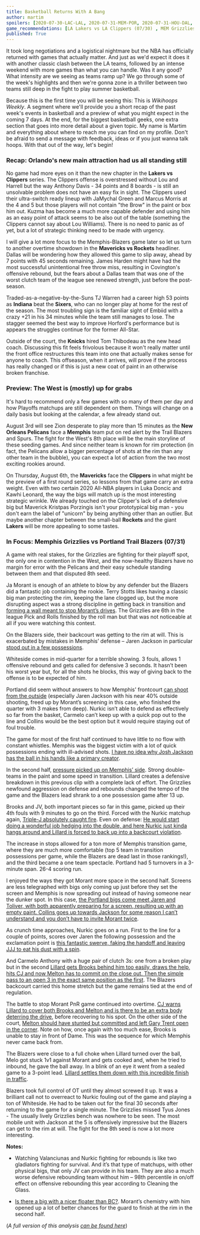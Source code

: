```yaml
---
title: Basketball Returns With A Bang
author: martim
spoilers: [2020-07-30-LAC-LAL, 2020-07-31-MEM-POR, 2020-07-31-HOU-DAL, 2020-07-31-PHI-IND]
game_recommendations: [LA Lakers vs LA Clippers (07/30) , MEM Grizzlies vs POR Trail Blazers (07/31)]
published: True
---
```


It took long negotiations and a logistical nightmare but the NBA has officially returned with games that actually matter. And just as we'd expect it does it with another classic clash between the LA teams, followed by an intense weekend with more games than what you can handle. Was it any good? What intensity are we seeing as teams ramp up? We go through some of the week's highlights and then we're gonna zone in a thriller between two teams still deep in the fight to play summer basketball. 

<!--spoilers-->

Because this is the first time you will be seeing this: This is _Wikihoops Weekly_. A segment where we'll provide you a short recap of the past week's events in basketball and a preview of what you might expect in the coming 7 days. At the end, for the biggest basketball geeks, one extra section that goes into more detail about a given topic. My name is Martim and everything about where to reach me you can find on my profile. Don't be afraid to send a message with feedback, ideas or if you just wanna talk hoops. With that out of the way, let's begin!

### Recap: Orlando's new main attraction had us all standing still

No game had more eyes on it than the new chapter in the **Lakers vs Clippers** series. The Clippers offense is overstressed without Lou and Harrell but the way Anthony Davis - 34 points and 8 boards - is still an unsolvable problem does not have an easy fix in sight. The Clippers used their ultra-switch ready lineup with JaMychal Green and Marcus Morris at the 4 and 5 but those players will not contain "the Brow" in the paint or box him out. Kuzma has become a much more capable defender and using him as an easy point of attack seems to be also out of the table (something the Clippers cannot say about Lou Williams). There is no need to panic as of yet, but a lot of strategic thinking need to be made with urgency.

I will give a lot more focus to the Memphis-Blazers game later so let us turn to another overtime showdown in the **Mavericks vs Rockets** headliner. Dallas will be wondering how they allowed this game to slip away, ahead by 7 points with 45 seconds remaining. James Harden might have had the most successful unintentional free throw miss, resulting in Covington's offensive rebound, but the fears about a Dallas team that was one of the worst clutch team of the league see renewed strength, just before the post-season.

Traded-as-a-negative-by-the-Suns TJ Warren had a career high 53 points as **Indiana** beat the **Sixers**, who can no longer play at home for the rest of the season. The most troubling sign is the familiar sight of Embiid with a crazy +21 in his 34 minutes while the team still manages to lose. The stagger seemed the best way to improve Horford's performance but is appears the struggles continue for the former All-Star.

Outside of the court, the **Knicks** hired Tom Thibodeau as the new head coach. Discussing this fit feels frivolous because it won't really matter until the front office restructures this team into one that actually makes sense for anyone to coach. This offseason, when it arrives, will prove if the process has really changed or if this is just a new coat of paint in an otherwise broken franchise.

### Preview: The West is (mostly) up for grabs

It's hard to recommend only a few games with so many of them per day and how Playoffs matchups are still dependent on them. Things will change on a daily basis but looking at the calendar, a few already stand out.

August 3rd will see Zion desperate to play more than 15 minutes as the **New Orleans Pelicans** face a **Memphis** team put on red alert by the Trail Blazers and Spurs. The fight for the West's 8th place will be the main storyline of these seeding games. And since neither team is known for rim protection (in fact, the Pelicans allow a bigger percentage of shots at the rim than any other team in the bubble), you can expect a lot of action from the two most exciting rookies around.

On Thursday, August 6th, the **Mavericks** face the **Clippers** in what might be the preview of a first round series, so lessons from that game carry an extra weight. Even with two certain 2020 All-NBA players in Luka Doncic and Kawhi Leonard, the way the bigs will match up is the most interesting strategic wrinkle. We already touched on the Clipper's lack of a defensive big but Maverick Kristpas Porzingis isn't your prototypical big man - you don't earn the label of "unicorn" by being anything other than an outlier. But maybe another chapter between the small-ball **Rockets** and the giant **Lakers** will be more appealing to some tastes.

### In Focus: Memphis Grizzlies vs Portland Trail Blazers (07/31)

A game with real stakes, for the Grizzlies are fighting for their playoff spot, the only one in contention in the West, and the now-healthy Blazers have no margin for error with the Pelicans and their easy schedule standing between them and that disputed 8th seed.

Ja Morant is enough of an athlete to blow by any defender but the Blazers did a fantastic job containing the rookie. Terry Stotts likes having a classic big man protecting the rim, keeping the lane clogged up, but the more disrupting aspect was a strong discipline in getting back in transition and [forming a wall meant to stop Morant’s drives](https://i.imgur.com/MX7eT5g.mp4). The Grizzlies are 6th in the league Pick and Rolls finished by the roll man but that was not noticeable at all if you were watching this contest.

On the Blazers side, their backcourt was getting to the rim at will. This is exacerbated by mistakes in Memphis’ defense – Jaren Jackson in particular [stood out in a few possessions](https://i.imgur.com/AztCZ9Q.mp4).

Whiteside comes in mid-quarter for a terrible showing. 3 fouls, allows 1 offensive rebound and gets called for defensive 3 seconds. It hasn’t been his worst year but, for all the shots he blocks, this way of giving back to the offense is to be expected of him.

Portland did seem without answers to how Memphis' frontcourt [can shoot from the outside](https://i.imgur.com/g5rCl5V.mp4) (especially Jaren Jackson with his near 40% outside shooting, freed up by Morant’s screening in this case, who finished the quarter with 3 makes from deep). Nurkic isn’t able to defend as effectively so far from the basket, Carmelo can’t keep up with a quick pop out to the line and Collins would be the best option but it would require staying out of foul trouble.

The game for most of the first half continued to have little to no flow with constant whistles. Memphis was the biggest victim with a lot of quick possessions ending with ill-advised shots. [I have no idea why Josh Jackson has the ball in his hands like a primary creator](https://i.imgur.com/BeZijRl.mp4). 

In the second half, [pressure picked up on Memphis’ side](https://i.imgur.com/6G0EAR2.mp4). Strong double-teams in the paint and some speed in transition. Lillard creates a defensive breakdown in this previous clip with a complete lack of effort. The Grizzlies newfound aggression on defense and rebounds changed the tempo of the game and the Blazers lead shrank to a one possession game after 13 up.

Brooks and JV, both important pieces so far in this game, picked up their 4th fouls with 9 minutes to go on the third. Forced with the Nurkic matchup again, [Triple-J absolutely caught fire](https://i.imgur.com/D9Ixk4E.mp4). Even on defense: [He would start doing a wonderful job hedging into the double, and here Nurkic just kinda hangs around and Lillard is forced to back up into a backcourt violation](https://i.imgur.com/5uPrxJN.mp4).

The increase in stops allowed for a ton more of Memphis transition game, where they are much more comfortable (top 5 team in transition possessions per game, while the Blazers are dead last in those rankings!), and the third became a one team spectacle. Portland had 5 turnovers in a 3-minute span. 26-4 scoring run.

I enjoyed the ways they got Morant more space in the second half. Screens are less telegraphed with bigs only coming up just before they set the screen and Memphis is now spreading out instead of having someone near the dunker spot. In this case, [the Portland bigs come meet Jaren and Toliver, with both apparently preparing for a screen, resulting up with an empty paint. Collins goes up towards Jackson for some reason I can’t understand and you don’t have to invite Morant twice](https://i.imgur.com/1xbYMCt.mp4).

As crunch time approaches, Nurkic goes on a run. First to the line for a couple of points, scores over Jaren the following possession and the exclamation point is [this fantastic swerve, faking the handoff and leaving JJJ to eat his dust with a spin](https://i.imgur.com/jvJWvrq.mp4).

And Carmelo Anthony with a huge pair of clutch 3s: one from a broken play but in the second [Lillard gets Brooks behind him too easily, draws the help, hits CJ and now Melton has to commit on the close out. Then the simple pass to an open 3 in the exact same position as the first](https://i.imgur.com/RXfhOos.mp4). The Blazers backcourt carried this home stretch but the game remains tied at the end of regulation.

The battle to stop Morant PnR game continued into overtime. [CJ warns Lillard to cover both Brooks and Melton and is there to be an extra body deterring the drive](https://i.imgur.com/WNBwa3U.mp4), before recovering to his spot. On the other side of the court, [Melton should have stunted but committed and left Gary Trent open in the corner](https://i.imgur.com/gethAVh.mp4). Note on how, once again with too much ease, Brooks is unable to stay in front of Dame. This was the sequence for which Memphis never came back from.

The Blazers were close to a full choke when Lillard turned over the ball, Melo got stuck 1v1 against Morant and gets cooked and, when he tried to inbound, he gave the ball away. In a blink of an eye it went from a sealed game to a 3-point lead. [Lillard settles them down with this incredible finish in traffic](https://i.imgur.com/gaQtyZW.mp4).

Blazers took full control of OT until they almost screwed it up. It was a brilliant call not to overreact to Nurkic fouling out of the game and playing a ton of Whiteside. He had to be taken out for the final 30 seconds after returning to the game for a single minute. The Grizzlies missed Tyus Jones - The usually lively Grizzlies bench was nowhere to be seen. The most mobile unit with Jackson at the 5 is offensively impressive but the Blazers can get to the rim at will. The fight for the 8th seed is now a lot more interesting.

**Notes:**

- Watching Valanciunas and Nurkic fighting for rebounds is like two gladiators fighting for survival. And it’s that type of matchups, with other physical bigs, that only JV can provide in his team. They are also a much worse defensive rebounding team without him – 98th percentile in on/off effect on offensive rebounding this year according to Cleaning the Glass.

- [Is there a big with a nicer floater than BC?](https://i.imgur.com/8ZFtD9O.mp4). Morant’s chemistry with him opened up a lot of better chances for the guard to finish at the rim in the second half.

(_A full version of this analysis [can be found here](https://atlantichoops.blogspot.com/2020/08/memphis-grizzlies-32-34-vs-portland.html)_)
